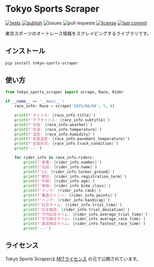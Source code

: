 # Tokyo Sports Scraper

[![tests](https://github.com/autorace/tokyo-sports-scraper/actions/workflows/tests.yml/badge.svg)](https://github.com/autorace/tokyo-sports-scraper/actions/workflows/tests.yml)
[![publish](https://github.com/autorace/tokyo-sports-scraper/actions/workflows/publish.yml/badge.svg)](https://github.com/autorace/tokyo-sports-scraper/actions/workflows/publish.yml)
![issues](https://img.shields.io/github/issues/autorace/tokyo-sports-scraper)
![pull requests](https://img.shields.io/github/issues-pr/autorace/tokyo-sports-scraper)
[![license](https://img.shields.io/github/license/autorace/tokyo-sports-scraper)](LICENSE)
[![last commit](https://img.shields.io/github/last-commit/autorace/tokyo-sports-scraper)](https://github.com/autorace/tokyo-sports-scraper/commits/main)

東京スポーツのオートレース情報をスクレイピングするライブラリです。

## インストール
```bash
pip install tokyo-sports-scraper
```

## 使い方
```python
from tokyo_sports_scraper import scrape, Race, Rider

if __name__ == '__main__':
    race_info: Race = scrape('2025/08/04', 5, 8)

    print(f'タイトル: {race_info.title}')
    print(f'サブタイトル: {race_info.subtitle}')
    print(f'天候: {race_info.weather}')
    print(f'気温: {race_info.temperature}')
    print(f'湿度: {race_info.humidity}')
    print(f'走路温度: {race_info.pavement_temperature}')
    print(f'走路状況: {race_info.track_condition}')
    print('---')

    for rider_info in race_info.riders:
        print(f'車番: {rider_info.number}')
        print(f'名前: {rider_info.name}')
        print(f'LG: {rider_info.locker_ground}')
        print(f'期別: {rider_info.registration_term}')
        print(f'年齢: {rider_info.age}')
        print(f'車級: {rider_info.bike_class}')
        print(f'ランク: {rider_info.rank}')
        print(f'審査ポイント: {rider_info.points}')
        print(f'ハンデ: {rider_info.handicap}')
        print(f'試走タイム: {rider_info.trial_time}')
        print(f'試走偏差: {rider_info.trial_deviation}')
        print(f'平均試走タイム: {rider_info.average_trial_time}')
        print(f'平均競走タイム: {rider_info.average_race_time}')
        print(f'最高競走タイム: {rider_info.fastest_race_time}')
        print('---')
```

## ライセンス
Tokyo Sports Scraperは [MITライセンス](LICENSE) の元で公開されています。
